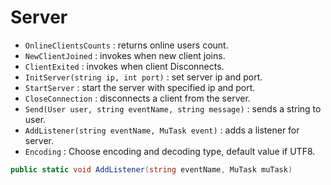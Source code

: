 # Server

- `OnlineClientsCounts` : returns online users count.
- `NewClientJoined` : invokes when new client joins.
- `ClientExited` : invokes when client Disconnects.
- `InitServer(string ip, int port)` : set server ip and port.
- `StartServer` : start the server with specified ip and port.
- `CloseConnection` : disconnects a client from the server.
- `Send(User user, string eventName, string message)` : sends a string to user.
- `AddListener(string eventName, MuTask event)` : adds a listener for server.
- `Encoding` : Choose encoding and decoding type, default value if UTF8.

```csharp
public static void AddListener(string eventName, MuTask muTask)
```